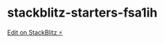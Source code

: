 # stackblitz-starters-fsa1ih

[Edit on StackBlitz ⚡️](https://stackblitz.com/edit/stackblitz-starters-fsa1ih)